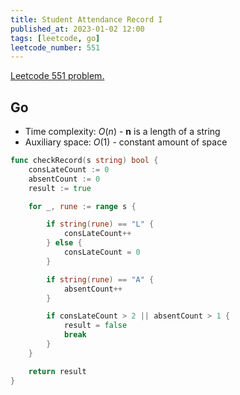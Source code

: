 ```yaml
---
title: Student Attendance Record I
published_at: 2023-01-02 12:00
tags: [leetcode, go]
leetcode_number: 551
---
```


[Leetcode 551 problem.](https://leetcode.com/problems/student-attendance-record-i/)

## Go

- Time complexity: $O(n)$ - **n** is a length of a string
- Auxiliary space: $O(1)$ - constant amount of space

```go
func checkRecord(s string) bool {
    consLateCount := 0
    absentCount := 0
    result := true

    for _, rune := range s {

        if string(rune) == "L" {
            consLateCount++
        } else {
            consLateCount = 0
        }

        if string(rune) == "A" {
            absentCount++
        }

        if consLateCount > 2 || absentCount > 1 {
            result = false
            break
        }
    }

    return result
}
```
